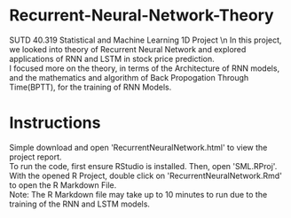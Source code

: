 # Recurrent-Neural-Network-Theory
SUTD 40.319 Statistical and Machine Learning 1D Project \n
In this project, we looked into theory of Recurrent Neural Network and explored applications of RNN and LSTM in stock price prediction.  
I focused more on the theory, in terms of the Architecture of RNN models, and the mathematics and algorithm of Back Propogation Through Time(BPTT), for the training of RNN Models.  

# Instructions
Simple download and open 'RecurrentNeuralNetwork.html' to view the project report.  
To run the code, first ensure RStudio is installed. Then, open 'SML.RProj'. With the opened R Project, double click on 'RecurrentNeuralNetwork.Rmd' to open the R Markdown File.  
Note: The R Markdown file may take up to 10 minutes to run due to the training of the RNN and LSTM models.
